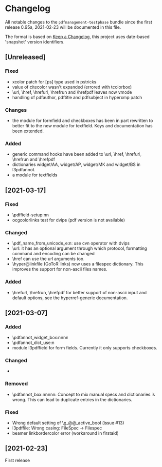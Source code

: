 # Changelog
All notable changes to the `pdfmanagement-testphase` bundle since the 
first release 0.95a, 2021-02-23 will be documented in this file.

The format is based on [Keep a Changelog](https://keepachangelog.com/en/1.0.0/),
this project uses date-based 'snapshot' version identifiers.

## [Unreleased]
### Fixed 
 - xcolor patch for [ps] type used in pstricks
 - value of citecolor wasn't expanded (errored with tcolorbox)
 - \url, \href, \hrefurl, \hrefrun and \hrefpdf leaves now vmode
 - handling of pdfauthor, pdftitle and pdfsubject in hyperxmp patch

### Changes 
 - the module for formfield and checkboxes has been in part rewritten to 
   better fit to the new module for textfield. 
   Keys and documentation has been extended. 
 
### Added
 - generic command hooks have been added to \url, \href, \hrefurl,
   \hrefrun and \hrefpdf
 - dictionaries widget/AA, widget/AP, widget/MK and widget/BS in l3pdfannot. 
 - a module for textfields 
      
## [2021-03-17]

### Fixed
- \pdffield-setup:nn
- ocgcolorlinks test for dvips (pdf version is not available)

### Changed
- \pdf_name_from_unicode_e:n: use cvn operator with dvips
- \url: it has an optional argument through which protocol, formatting command and encoding
  can be changed
- \href can use the url arguments too.  
- \hyper@linkfile (GoToR links) now uses a filespec dictionary. This improves the
  support for non-ascii files names.   

### Added
- \hrefurl, \hrefrun, \hrefpdf for better support of non-ascii input and 
  default options, see the hyperref-generic documentation. 

## [2021-03-07]

### Added
- \pdfannot_widget_box:nnnn 
- \pdfannot_dict_use:n
-  module l3pdffield for form fields. Currently it only supports checkboxes.

### Changed
-

### Removed
- \pdfannot_box:nnnnn: Concept to mix manual specs and dictionaries is wrong.
  This can lead to duplicate entries in the dictionaries.
  
### Fixed
- Wrong default setting of \g_@@_active_bool (issue #13)
- l3pdffile: Wrong casing: FileSpec -> Filespec   
- beamer linkbordercolor error (workaround in firstaid)

## [2021-02-23]

First release
